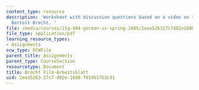 ```yaml
---
content_type: resource
description: 'Worksheet with discussion questions based on a video on the life of
  Bertolt Brecht. '
file: /media/courses/21g-404-german-iv-spring-2005/2eea526327c7d02e1688f01db17b3c91_MIT21G_404S05_videobrecht.pdf
file_type: application/pdf
learning_resource_types:
- Assignments
ocw_type: OCWFile
parent_title: Assignments
parent_type: CourseSection
resourcetype: Document
title: Brecht Film-Arbeitsblatt
uid: 2eea5263-27c7-d02e-1688-f01db17b3c91
---
```

